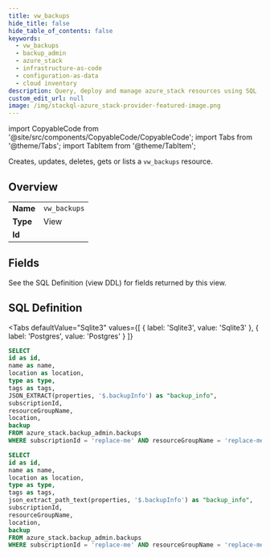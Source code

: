 ```yaml
--- 
title: vw_backups
hide_title: false
hide_table_of_contents: false
keywords:
  - vw_backups
  - backup_admin
  - azure_stack
  - infrastructure-as-code
  - configuration-as-data
  - cloud inventory
description: Query, deploy and manage azure_stack resources using SQL
custom_edit_url: null
image: /img/stackql-azure_stack-provider-featured-image.png
---
```


import CopyableCode from '@site/src/components/CopyableCode/CopyableCode';
import Tabs from '@theme/Tabs';
import TabItem from '@theme/TabItem';

Creates, updates, deletes, gets or lists a <code>vw_backups</code> resource.

## Overview
<table><tbody>
<tr><td><b>Name</b></td><td><code>vw_backups</code></td></tr>
<tr><td><b>Type</b></td><td>View</td></tr>
<tr><td><b>Id</b></td><td><CopyableCode code="azure_stack.backup_admin.vw_backups" /></td></tr>
</tbody></table>

## Fields

See the SQL Definition (view DDL) for fields returned by this view.

## SQL Definition

<Tabs
defaultValue="Sqlite3"
values={[
{ label: 'Sqlite3', value: 'Sqlite3' },
{ label: 'Postgres', value: 'Postgres' }
]}
>
<TabItem value="Sqlite3">

```sql
SELECT
id as id,
name as name,
location as location,
type as type,
tags as tags,
JSON_EXTRACT(properties, '$.backupInfo') as "backup_info",
subscriptionId,
resourceGroupName,
location,
backup
FROM azure_stack.backup_admin.backups
WHERE subscriptionId = 'replace-me' AND resourceGroupName = 'replace-me' AND location = 'replace-me';
```

</TabItem>
<TabItem value="Postgres">

```sql
SELECT
id as id,
name as name,
location as location,
type as type,
tags as tags,
json_extract_path_text(properties, '$.backupInfo') as "backup_info",
subscriptionId,
resourceGroupName,
location,
backup
FROM azure_stack.backup_admin.backups
WHERE subscriptionId = 'replace-me' AND resourceGroupName = 'replace-me' AND location = 'replace-me';
```

</TabItem>
</Tabs>
